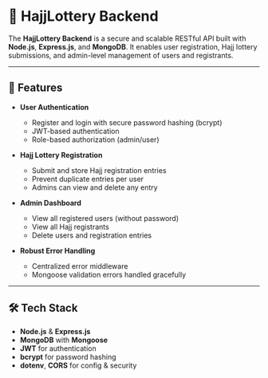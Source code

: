 # 🕋 HajjLottery Backend

The **HajjLottery Backend** is a secure and scalable RESTful API built with **Node.js**, **Express.js**, and **MongoDB**. It enables user registration, Hajj lottery submissions, and admin-level management of users and registrants.

---

## 🚀 Features

- **User Authentication**
  - Register and login with secure password hashing (bcrypt)
  - JWT-based authentication
  - Role-based authorization (admin/user)

- **Hajj Lottery Registration**
  - Submit and store Hajj registration entries
  - Prevent duplicate entries per user
  - Admins can view and delete any entry

- **Admin Dashboard**
  - View all registered users (without password)
  - View all Hajj registrants
  - Delete users and registration entries

- **Robust Error Handling**
  - Centralized error middleware
  - Mongoose validation errors handled gracefully

---

## 🛠️ Tech Stack

- **Node.js** & **Express.js**
- **MongoDB** with **Mongoose**
- **JWT** for authentication
- **bcrypt** for password hashing
- **dotenv**, **CORS** for config & security



